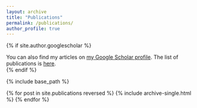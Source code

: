 ```yaml
---
layout: archive
title: "Publications"
permalink: /publications/
author_profile: true
---
```


{% if site.author.googlescholar %}
  <div class="wordwrap">You can also find my articles on <a href="{{site.author.googlescholar}}">my Google Scholar profile</a>. The list of publications is <a href='https://ryuhokataoka.github.io/files/publication2023b.pdf'>here</a>. </div>
{% endif %}

{% include base_path %}

{% for post in site.publications reversed %}
  {% include archive-single.html %}
{% endfor %}
